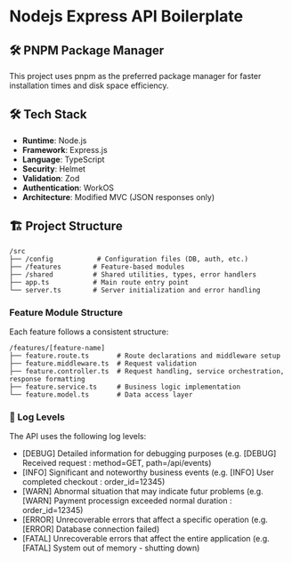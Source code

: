 # Nodejs Express API Boilerplate

## 🛠️ PNPM Package Manager

This project uses pnpm as the preferred package manager for faster installation times and disk space efficiency.

## 🛠️ Tech Stack

- **Runtime**: Node.js
- **Framework**: Express.js
- **Language**: TypeScript
- **Security**: Helmet
- **Validation**: Zod
- **Authentication**: WorkOS
- **Architecture**: Modified MVC (JSON responses only)

## 🏗️ Project Structure

```
/src
├── /config           # Configuration files (DB, auth, etc.)
├── /features        # Feature-based modules
├── /shared          # Shared utilities, types, error handlers
├── app.ts           # Main route entry point
└── server.ts        # Server initialization and error handling
```

### Feature Module Structure

Each feature follows a consistent structure:

```
/features/[feature-name]
├── feature.route.ts       # Route declarations and middleware setup
├── feature.middleware.ts  # Request validation
├── feature.controller.ts  # Request handling, service orchestration, response formatting
├── feature.service.ts     # Business logic implementation
└── feature.model.ts       # Data access layer
```

### 💬 Log Levels

The API uses the following log levels:

- [DEBUG] Detailed information for debugging purposes (e.g. [DEBUG] Received request : method=GET, path=/api/events)
- [INFO] Significant and noteworthy business events (e.g. [INFO] User completed checkout : order_id=12345)
- [WARN] Abnormal situation that may indicate futur problems (e.g. [WARN] Payment processign exceeded normal duration : order_id=12345)
- [ERROR] Unrecoverable errors that affect a specific operation (e.g. [ERROR] Database connection failed)
- [FATAL] Unrecoverable errors that affect the entire application (e.g. [FATAL] System out of memory - shutting down)
